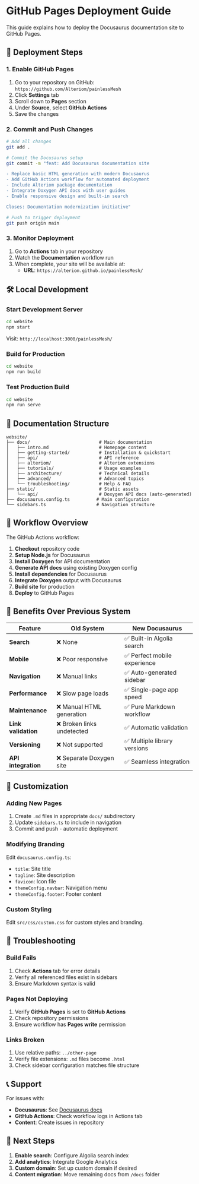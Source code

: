 # GitHub Pages Deployment Guide

This guide explains how to deploy the Docusaurus documentation site to GitHub Pages.

## 🚀 Deployment Steps

### 1. Enable GitHub Pages

1. Go to your repository on GitHub: `https://github.com/Alteriom/painlessMesh`
2. Click **Settings** tab
3. Scroll down to **Pages** section
4. Under **Source**, select **GitHub Actions**
5. Save the changes

### 2. Commit and Push Changes

```bash
# Add all changes
git add .

# Commit the Docusaurus setup
git commit -m "feat: Add Docusaurus documentation site

- Replace basic HTML generation with modern Docusaurus
- Add GitHub Actions workflow for automated deployment
- Include Alteriom package documentation
- Integrate Doxygen API docs with user guides
- Enable responsive design and built-in search

Closes: Documentation modernization initiative"

# Push to trigger deployment
git push origin main
```

### 3. Monitor Deployment

1. Go to **Actions** tab in your repository
2. Watch the **Documentation** workflow run
3. When complete, your site will be available at:
   - **URL**: `https://alteriom.github.io/painlessMesh/`

## 🛠️ Local Development

### Start Development Server

```bash
cd website
npm start
```

Visit: `http://localhost:3000/painlessMesh/`

### Build for Production

```bash
cd website
npm run build
```

### Test Production Build

```bash
cd website
npm run serve
```

## 📁 Documentation Structure

```
website/
├── docs/                          # Main documentation
│   ├── intro.md                   # Homepage content
│   ├── getting-started/           # Installation & quickstart
│   ├── api/                       # API reference
│   ├── alteriom/                  # Alteriom extensions
│   ├── tutorials/                 # Usage examples
│   ├── architecture/              # Technical details
│   ├── advanced/                  # Advanced topics
│   └── troubleshooting/           # Help & FAQ
├── static/                        # Static assets
│   └── api/                       # Doxygen API docs (auto-generated)
├── docusaurus.config.ts          # Main configuration
└── sidebars.ts                   # Navigation structure
```

## 🔄 Workflow Overview

The GitHub Actions workflow:

1. **Checkout** repository code
2. **Setup Node.js** for Docusaurus
3. **Install Doxygen** for API documentation
4. **Generate API docs** using existing Doxygen config
5. **Install dependencies** for Docusaurus
6. **Integrate Doxygen** output with Docusaurus
7. **Build site** for production
8. **Deploy** to GitHub Pages

## 🎯 Benefits Over Previous System

| Feature | Old System | **New Docusaurus** |
|---------|------------|-------------------|
| **Search** | ❌ None | ✅ Built-in Algolia search |
| **Mobile** | ❌ Poor responsive | ✅ Perfect mobile experience |
| **Navigation** | ❌ Manual links | ✅ Auto-generated sidebar |
| **Performance** | ❌ Slow page loads | ✅ Single-page app speed |
| **Maintenance** | ❌ Manual HTML generation | ✅ Pure Markdown workflow |
| **Link validation** | ❌ Broken links undetected | ✅ Automatic validation |
| **Versioning** | ❌ Not supported | ✅ Multiple library versions |
| **API integration** | ❌ Separate Doxygen site | ✅ Seamless integration |

## 🔧 Customization

### Adding New Pages

1. Create `.md` files in appropriate `docs/` subdirectory
2. Update `sidebars.ts` to include in navigation
3. Commit and push - automatic deployment

### Modifying Branding

Edit `docusaurus.config.ts`:
- `title`: Site title
- `tagline`: Site description  
- `favicon`: Icon file
- `themeConfig.navbar`: Navigation menu
- `themeConfig.footer`: Footer content

### Custom Styling

Edit `src/css/custom.css` for custom styles and branding.

## 🚨 Troubleshooting

### Build Fails

1. Check **Actions** tab for error details
2. Verify all referenced files exist in sidebars
3. Ensure Markdown syntax is valid

### Pages Not Deploying

1. Verify **GitHub Pages** is set to **GitHub Actions**
2. Check repository permissions
3. Ensure workflow has **Pages write** permission

### Links Broken

1. Use relative paths: `../other-page`
2. Verify file extensions: `.md` files become `.html`
3. Check sidebar configuration matches file structure

## 📞 Support

For issues with:
- **Docusaurus**: See [Docusaurus docs](https://docusaurus.io/)
- **GitHub Actions**: Check workflow logs in Actions tab
- **Content**: Create issues in repository

## 🎉 Next Steps

1. **Enable search**: Configure Algolia search index
2. **Add analytics**: Integrate Google Analytics
3. **Custom domain**: Set up custom domain if desired
4. **Content migration**: Move remaining docs from `/docs` folder